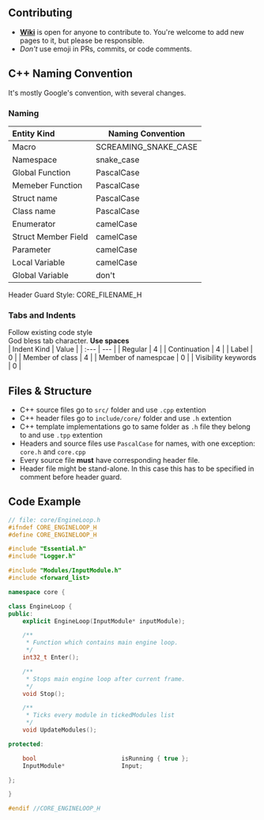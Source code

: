 ## Contributing
- **[Wiki](https://github.com/lectroMathew/Core/wiki)** is open for anyone to contribute to. You're welcome to add new pages to it, but please be responsible.
- _Don't_ use emoji in PRs, commits, or code comments.  


## C++ Naming Convention 

It's mostly Google's convention, with several changes.

### Naming 
| Entity Kind | Naming Convention |
| :--- | --- |
| Macro | SCREAMING_SNAKE_CASE |
| Namespace | snake_case |
| Global Function | PascalCase |
| Memeber Function | PascalCase |
| Struct name | PascalCase |
| Class name | PascalCase |
| Enumerator | camelCase |
| Struct Member Field | camelCase |
| Parameter | camelCase |
| Local Variable | camelCase |
| Global Variable | don't | 

Header Guard Style: CORE_FILENAME_H


### Tabs and Indents
Follow existing code style  
God bless tab character. __Use spaces__  
| Indent Kind | Value | 
| :--- | --- |
| Regular | 4 | 
| Continuation  | 4 |
| Label | 0 | 
| Member of class | 4 |
| Member of namespcae | 0 |
| Visibility keywords | 0 |


## Files & Structure 

- C++ source files go to `src/` folder and use `.cpp` extention
- C++ header files go to `include/core/` folder and use `.h` extention
- C++ template implementations go to same folder as `.h` file they belong to and use `.tpp` extention
- Headers and source files use `PascalCase` for names, with one exception: `core.h` and `core.cpp`
- Every source file __must__ have corresponding header file. 
- Header file might be stand-alone. In this case this has to be specified in comment before header guard.


## Code Example 
```cpp
// file: core/EngineLoop.h
#ifndef CORE_ENGINELOOP_H
#define CORE_ENGINELOOP_H

#include "Essential.h"
#include "Logger.h"

#include "Modules/InputModule.h"
#include <forward_list>

namespace core {

class EngineLoop {
public:
    explicit EngineLoop(InputModule* inputModule);

    /**
     * Function which contains main engine loop.
     */
    int32_t Enter();

    /**
     * Stops main engine loop after current frame.
     */
    void Stop();

    /**
     * Ticks every module in tickedModules list
     */
    void UpdateModules();

protected:

    bool                        isRunning { true };
    InputModule*                Input;

};

}

#endif //CORE_ENGINELOOP_H

```
